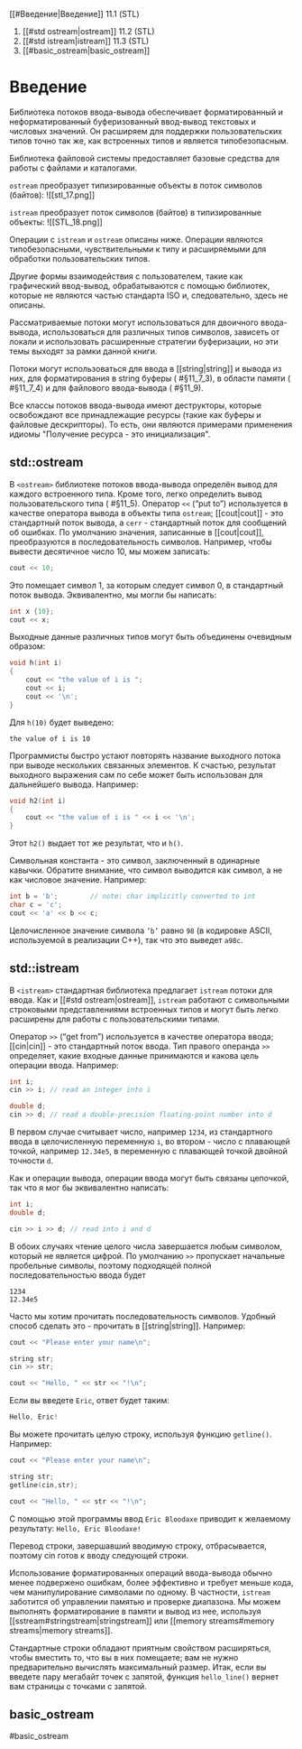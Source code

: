 
[[#Введение|Введение]] 11.1 (STL)
1. [[#std ostream|ostream]] 11.2 (STL)
2. [[#std istream|istream]] 11.3 (STL)
3. [[#basic_ostream|basic_ostream]]



# Введение

Библиотека потоков ввода-вывода обеспечивает форматированный и неформатированный буферизованный ввод-вывод текстовых и числовых значений. Он расширяем для поддержки пользовательских типов точно так же, как встроенных типов и является типобезопасным.

Библиотека файловой системы предоставляет базовые средства для работы с файлами и каталогами.

`ostream` преобразует типизированные объекты в поток символов (байтов):
![[stl_17.png]]

`istream` преобразует поток символов (байтов) в типизированные объекты:
![[STL_18.png]]

Операции с `istream` и `ostream` описаны ниже. Операции являются типобезопасными, чувствительными к типу и расширяемыми для обработки пользовательских типов.

Другие формы взаимодействия с пользователем, такие как графический ввод-вывод, обрабатываются с помощью библиотек, которые не являются частью стандарта ISO и, следовательно, здесь не описаны.

Рассматриваемые потоки могут использоваться для двоичного ввода-вывода, использоваться для различных типов символов, зависеть от локали и использовать расширенные стратегии буферизации, но эти темы выходят за рамки данной книги.

Потоки могут использоваться для ввода в [[string|string]] и вывода из них, для форматирования в string буферы ( #§11_7_3), в области памяти ( #§11_7_4) и для файлового ввода-вывода ( #§11_9).

Все классы потоков ввода-вывода имеют деструкторы, которые освобождают все принадлежащие ресурсы (такие как буферы и файловые дескрипторы). То есть, они являются примерами применения идиомы "Получение ресурса - это инициализация".

## std::ostream

В `<ostream>` библиотеке потоков ввода-вывода определён вывод для каждого встроенного типа. Кроме того, легко определить вывод пользовательского типа ( #§11_5). Оператор `<<` (“put to”) используется в качестве оператора вывода в объекты типа `ostream`; [[cout|cout]] - это стандартный поток вывода, а `cerr` - стандартный поток для сообщений об ошибках. По умолчанию значения, записанные в [[cout|cout]], преобразуются в последовательность символов. Например, чтобы вывести десятичное число 10, мы можем записать:
```c++
cout << 10;
```

Это помещает символ 1, за которым следует символ 0, в стандартный поток вывода. Эквивалентно, мы могли бы написать:
```c++
int x {10};
cout << x;
```

Выходные данные различных типов могут быть объединены очевидным образом:
```c++
void h(int i)
{
	cout << "the value of i is ";
	cout << i;
	cout << '\n';
}
```

Для `h(10)` будет выведено:
```
the value of i is 10
```

Программисты быстро устают повторять название выходного потока при выводе нескольких связанных элементов. К счастью, результат выходного выражения сам по себе может быть использован для дальнейшего вывода. Например:
```c++
void h2(int i)
{
	cout << "the value of i is " << i << '\n';
}
```

Этот `h2()` выдает тот же результат, что и `h()`.

Символьная константа - это символ, заключенный в одинарные кавычки. Обратите внимание, что символ выводится как символ, а не как числовое значение. Например:
```c++
int b = 'b';        // note: char implicitly converted to int
char c = 'c';
cout << 'a' << b << c;
```

Целочисленное значение символа `’b’` равно `98` (в кодировке ASCII, используемой в реализации C++), так что это выведет `a98c`.

## std::istream

В `<istream>` стандартная библиотека предлагает `istream` потоки для ввода. Как и [[#std ostream|ostream]], `istream` работают с символьными строковыми представлениями встроенных типов и могут быть легко расширены для работы с пользовательскими типами.

Оператор `>>` (“get from”) используется в качестве оператора ввода; [[cin|cin]] - это стандартный поток ввода. Тип правого операнда `>>` определяет, какие входные данные принимаются и какова цель операции ввода. Например:
```c++
int i;
cin >> i; // read an integer into i

double d;
cin >> d; // read a double-precision floating-point number into d
```

В первом случае считывает число, например `1234`, из стандартного ввода в целочисленную переменную `i`, во втором - число с плавающей точкой, например `12.34e5`, в переменную с плавающей точкой двойной точности `d`.

Как и операции вывода, операции ввода могут быть связаны цепочкой, так что я мог бы эквивалентно написать:
```c++
int i;
double d;

cin >> i >> d; // read into i and d
```

В обоих случаях чтение целого числа завершается любым символом, который не является цифрой. По умолчанию `>>` пропускает начальные пробельные символы, поэтому подходящей полной последовательностью ввода будет
```
1234
12.34e5
```

Часто мы хотим прочитать последовательность символов. Удобный способ сделать это - прочитать в [[string|string]]. Например:
```c++
cout << "Please enter your name\n";

string str;
cin >> str;

cout << "Hello, " << str << "!\n";
```

Если вы введете `Eric`, ответ будет таким:
```c++
Hello, Eric!
```

Вы можете прочитать целую строку, используя функцию `getline()`. Например:
```c++
cout << "Please enter your name\n";

string str;
getline(cin,str);

cout << "Hello, " << str << "!\n";
```

С помощью этой программы ввод `Eric Bloodaxe` приводит к желаемому результату: `Hello, Eric Bloodaxe!`

Перевод строки, завершавший вводимую строку, отбрасывается, поэтому cin готов к
вводу следующей строки.

Использование форматированных операций ввода-вывода обычно менее подвержено ошибкам, более эффективно и требует меньше кода, чем манипулирование символами по одному. В частности, `istream` заботится об управлении памятью и проверке диапазона. Мы можем выполнять форматирование в памяти и вывод из нее, используя [[sstream#stringstream|stringstream]] или [[memory streams#memory streams|memory streams]].

Стандартные строки обладают приятным свойством расширяться, чтобы вместить то, что вы в них помещаете; вам не нужно предварительно вычислять максимальный размер. Итак, если вы введете пару мегабайт точек с запятой, функция `hello_line()` вернет вам страницы с точками с запятой.

## basic_ostream
#basic_ostream











